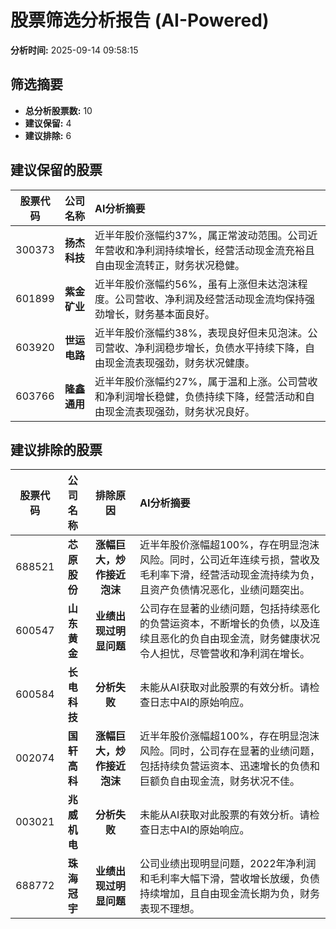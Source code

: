 # 股票筛选分析报告 (AI-Powered)

**分析时间:** 2025-09-14 09:58:15

## 筛选摘要

- **总分析股票数:** 10
- **建议保留:** 4
- **建议排除:** 6

## 建议保留的股票

| 股票代码 | 公司名称 | AI分析摘要 |
|:---:|:---:|:---|
| 300373 | **扬杰科技** | 近半年股价涨幅约37%，属正常波动范围。公司近年营收和净利润持续增长，经营活动现金流充裕且自由现金流转正，财务状况稳健。 |
| 601899 | **紫金矿业** | 近半年股价涨幅约56%，虽有上涨但未达泡沫程度。公司营收、净利润及经营活动现金流均保持强劲增长，财务基本面良好。 |
| 603920 | **世运电路** | 近半年股价涨幅约38%，表现良好但未见泡沫。公司营收、净利润稳步增长，负债水平持续下降，自由现金流表现强劲，财务状况健康。 |
| 603766 | **隆鑫通用** | 近半年股价涨幅约27%，属于温和上涨。公司营收和净利润增长稳健，负债持续下降，经营活动和自由现金流表现强劲，财务状况良好。 |

## 建议排除的股票

| 股票代码 | 公司名称 | 排除原因 | AI分析摘要 |
|:---:|:---:|:---:|:---|
| 688521 | **芯原股份** | **涨幅巨大，炒作接近泡沫** | 近半年股价涨幅超100%，存在明显泡沫风险。同时，公司近年连续亏损，营收及毛利率下滑，经营活动现金流持续为负，且资产负债情况恶化，业绩问题突出。 |
| 600547 | **山东黄金** | **业绩出现过明显问题** | 公司存在显著的业绩问题，包括持续恶化的负营运资本，不断增长的负债，以及连续且恶化的负自由现金流，财务健康状况令人担忧，尽管营收和净利润在增长。 |
| 600584 | **长电科技** | **分析失败** | 未能从AI获取对此股票的有效分析。请检查日志中AI的原始响应。 |
| 002074 | **国轩高科** | **涨幅巨大，炒作接近泡沫** | 近半年股价涨幅超100%，存在明显泡沫风险。同时，公司存在显著的业绩问题，包括持续负营运资本、迅速增长的负债和巨额负自由现金流，财务状况不佳。 |
| 003021 | **兆威机电** | **分析失败** | 未能从AI获取对此股票的有效分析。请检查日志中AI的原始响应。 |
| 688772 | **珠海冠宇** | **业绩出现过明显问题** | 公司业绩出现明显问题，2022年净利润和毛利率大幅下滑，营收增长放缓，负债持续增加，且自由现金流长期为负，财务表现不理想。 |
